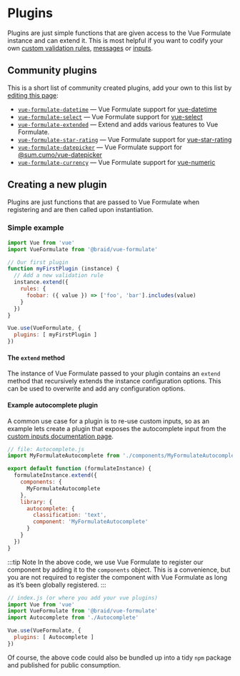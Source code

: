 # Plugins

Plugins are just simple functions that are given access to the Vue Formulate
instance and can extend it. This is most helpful if you want to codify your own
[custom validation rules](/guide/validation/#custom-validation-rules),
[messages](/guide/validation/#customize-validation-messages) or
[inputs](/guide/inputs/custom-inputs/).

## Community plugins

This is a short list of community created plugins, add your
own to this list by [editing this page](https://github.com/wearebraid/vueformulate.com/edit/master/docs/guide/plugins/README.md):

- [`vue-formulate-datetime`](https://www.npmjs.com/package/@cone2875/vue-formulate-datetime) — Vue Formulate support for [vue-datetime](https://github.com/mariomka/vue-datetime)
- [`vue-formulate-select`](https://www.npmjs.com/package/@cone2875/vue-formulate-select) — Vue Formulate support for [vue-select](https://vue-select.org/)
- [`vue-formulate-extended`](https://www.npmjs.com/package/vue-formulate-extended) — Extend and adds various features to Vue Formulate.
- [`vue-formulate-star-rating`](https://www.npmjs.com/package/vue-formulate-star-rating) — Vue Formulate support for [vue-star-rating](https://www.npmjs.com/package/vue-star-rating)
- [`vue-formulate-datepicker`](https://www.npmjs.com/package/vue-formulate-datepicker) — Vue Formulate support for [@sum.cumo/vue-datepicker](https://www.npmjs.com/package/@sum.cumo/vue-datepicker)
- [`vue-formulate-currency`](https://www.npmjs.com/package/vue-formulate-currency) — Vue Formulate support for [vue-numeric](https://www.npmjs.com/package/vue-numeric)

## Creating a new plugin

Plugins are just functions that are passed to Vue Formulate when registering and
are then called upon instantiation.

### Simple example

```js
import Vue from 'vue'
import VueFormulate from '@braid/vue-formulate'

// Our first plugin
function myFirstPlugin (instance) {
  // Add a new validation rule
  instance.extend({
    rules: {
      foobar: ({ value }) => ['foo', 'bar'].includes(value)
    }
  })
}

Vue.use(VueFormulate, {
  plugins: [ myFirstPlugin ]
})

```

#### The `extend` method

The instance of Vue Formulate passed to your plugin contains an `extend` method
that recursively extends the instance configuration options. This can be used
to overwrite and add any configuration options.

#### Example autocomplete plugin

A common use case for a plugin is to re-use custom inputs, so as an example lets
create a plugin that exposes the autocomplete input from the [custom inputs
documentation page](/guide/inputs/custom-inputs/#custom-types).

```js
// file: Autocomplete.js
import MyFormulateAutocomplete from './components/MyFormulateAutocomplete'

export default function (formulateInstance) {
  formulateInstance.extend({
    components: {
      MyFormulateAutocomplete
    },
    library: {
      autocomplete: {
        classification: 'text',
        component: 'MyFormulateAutocomplete'
      }
    }
  })
}
```

:::tip Note
In the above code, we use Vue Formulate to register our component by adding it to
the `components` object. This is a convenience, but you are not required to
register the component with Vue Formulate as long as it’s been globally
registered.
:::

```js
// index.js (or where you add your vue plugins)
import Vue from 'vue'
import VueFormulate from '@braid/vue-formulate'
import Autocomplete from './Autocomplete'

Vue.use(VueFormulate, {
  plugins: [ Autocomplete ]
})

```

Of course, the above code could also be bundled up into a tidy `npm` package
and published for public consumption.

